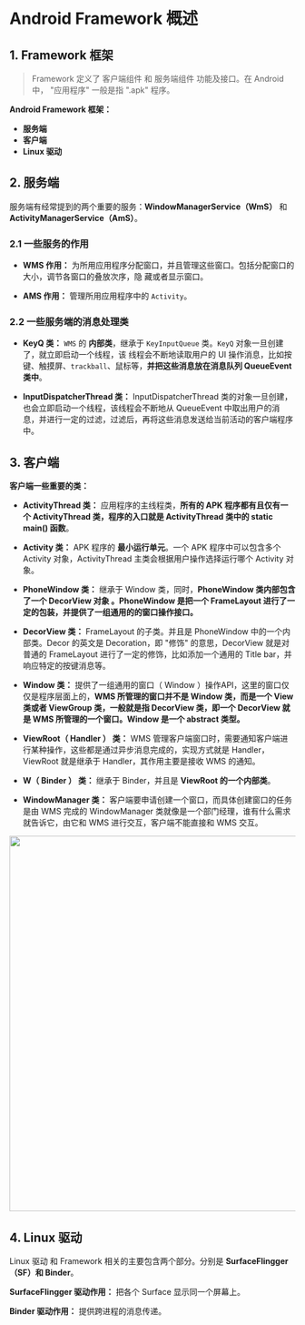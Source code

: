 Android Framework 概述
==

## 1. Framework 框架

> Framework 定义了 客户端组件 和 服务端组件 功能及接口。在 Android 中， "应用程序" 一般是指 ".apk" 程序。

**Android Framework 框架：**

- **服务端**
- **客户端**
- **Linux 驱动**

## 2. 服务端

服务端有经常提到的两个重要的服务：**WindowManagerService（WmS）** 和 **ActivityManagerService（AmS）**。


### 2.1 一些服务的作用

- **WMS 作用：** 为所用应用程序分配窗口，并且管理这些窗口。包括分配窗口的大小，调节各窗口的叠放次序，隐
藏或者显示窗口。

- **AMS 作用：** 管理所用应用程序中的 `Activity`。


### 2.2 一些服务端的消息处理类

- **KeyQ 类：** `WMS` 的 **内部类**，继承于 `KeyInputQueue` 类。`KeyQ` 对象一旦创建了，就立即启动一个线程，该
线程会不断地读取用户的 UI 操作消息，比如按键、触摸屏、`trackball`、鼠标等，**并把这些消息放在消息队列
 QueueEvent 类中**。

- **InputDispatcherThread 类：** InputDispatcherThread 类的对象一旦创建，也会立即启动一个线程，该线程会不断地从 QueueEvent
中取出用户的消息，并进行一定的过滤，过滤后，再将这些消息发送给当前活动的客户端程序中。


## 3. 客户端

**客户端一些重要的类：**

- **ActivityThread 类：** 应用程序的主线程类，**所有的 APK 程序都有且仅有一个 ActivityThread 类，程序的入口就是 ActivityThread 类中的 static main() 函数**。

- **Activity 类：** APK 程序的 **最小运行单元**。一个 APK 程序中可以包含多个 Activity 对象，ActivityThread 主类会根据用户操作选择运行哪个 Activity 对象。

- **PhoneWindow 类：** 继承于 Window 类，同时，**PhoneWindow 类内部包含了一个 DecorView 对象 。PhoneWindow 是把一个 FrameLayout 进行了一定的包装，并提供了一组通用的的窗口操作接口。**

- **DecorView 类：** FrameLayout 的子类。并且是 PhoneWindow 中的一个内部类。Decor 的英文是 Decoration，即 "修饰" 的意思，DecorView 就是对普通的 FrameLayout 进行了一定的修饰，比如添加一个通用的 Title bar，并响应特定的按键消息等。

- **Window 类：** 提供了一组通用的窗口（ Window ）操作API，这里的窗口仅仅是程序层面上的，**WMS 所管理的窗口并不是 Window 类，而是一个 View 类或者 ViewGroup 类，一般就是指 DecorView 类，即一个 DecorView 就是 WMS 所管理的一个窗口。Window 是一个 abstract 类型。**

- **ViewRoot（ Handler ） 类：** WMS 管理客户端窗口时，需要通知客户端进行某种操作，这些都是通过异步消息完成的，实现方式就是 Handler，ViewRoot 就是继承于 Handler，其作用主要是接收 WMS 的通知。

- **W（ Binder ） 类：** 继承于 Binder，并且是 **ViewRoot 的一个内部类**。

- **WindowManager 类：** 客户端要申请创建一个窗口，而具体创建窗口的任务是由 WMS 完成的 WindowManager 类就像是一个部门经理，谁有什么需求就告诉它，由它和 WMS 进行交互，客户端不能直接和 WMS 交互。


<img src="http://ww3.sinaimg.cn/large/006lPEc9jw1f3o34obub8j312o19cwhe.jpg" width="660x"/>


## 4. Linux 驱动

Linux 驱动 和 Framework 相关的主要包含两个部分。分别是 **SurfaceFlingger（SF）和 Binder**。

**SurfaceFlingger 驱动作用：** 把各个 Surface 显示同一个屏幕上。

**Binder 驱动作用：** 提供跨进程的消息传递。
